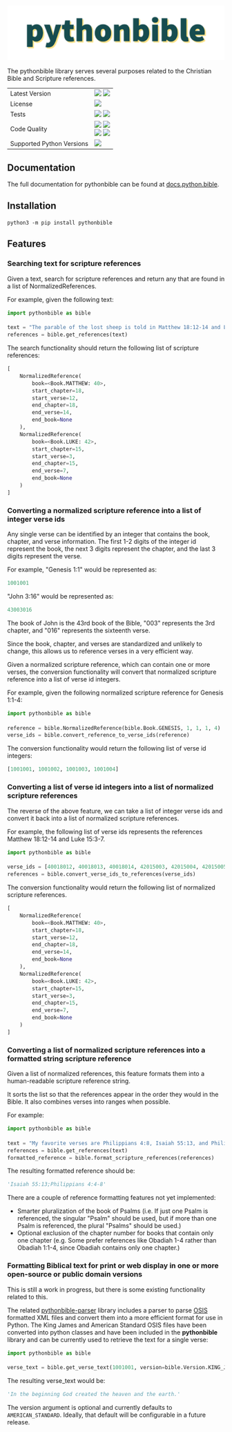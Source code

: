![Image](pythonbible.png)

The pythonbible library serves several purposes related to the Christian Bible and Scripture references.

<table>
    <tr>
        <td>Latest Version</td>
        <td>
            <a href="https://pypi.org/project/pythonbible/"><img src="https://img.shields.io/pypi/v/pythonbible?color=gold&logo=pypi&logoColor=lightgray"></a>
            <img src="https://img.shields.io/pypi/dm/pythonbible?color=gold">
        </td>
    </tr>
    <tr>
        <td>License</td>
        <td><a href="https://opensource.org/licenses/MIT"><img src="https://img.shields.io/badge/license-MIT-orange.svg"></a></td>
    </tr>
    <tr>
        <td>Tests</td>
        <td>
            <img src="https://github.com/avendesora/pythonbible/workflows/Test/badge.svg">
            <a href="https://www.codacy.com/gh/avendesora/pythonbible/dashboard?utm_source=github.com&utm_medium=referral&utm_content=avendesora/pythonbible&utm_campaign=Badge_Coverage"><img src="https://app.codacy.com/project/badge/Coverage/dc1333c64b434f7bb813d08750462921"></a>
        </td>
    </tr>
    <tr>
        <td>Code Quality</td>
        <td>
            <img src="https://github.com/avendesora/pythonbible/workflows/CodeQL/badge.svg">
            <a href="https://www.codacy.com/gh/avendesora/pythonbible/dashboard?utm_source=github.com&amp;utm_medium=referral&amp;utm_content=avendesora/pythonbible&amp;utm_campaign=Badge_Grade"><img src="https://app.codacy.com/project/badge/Grade/dc1333c64b434f7bb813d08750462921"></a><br/>
            <a href="https://results.pre-commit.ci/latest/github/avendesora/pythonbible/main"><img src="https://results.pre-commit.ci/badge/github/avendesora/pythonbible/main.svg"></a>
            <a href="https://github.com/psf/black"><img src="https://img.shields.io/badge/code%20style-black-000000.svg"></a>
        </td>
    </tr>
    <tr>
        <td>Supported Python Versions</td>
        <td><a href="https://www.python.org/downloads/"><img src="https://img.shields.io/badge/python-3.7%20%7C%203.8%20%7C%203.9%20%7C%203.10%20%7C%203.11%20%7C%203.12%20dev-blue?logo=python&logoColor=lightgray"></a></td>
    </tr>
</table>

## Documentation

The full documentation for pythonbible can be found at [docs.python.bible](https://docs.python.bible).

## Installation

```shell script
python3 -m pip install pythonbible
```

## Features

### Searching text for scripture references
Given a text, search for scripture references and return any that are found in a list of NormalizedReferences.

For example, given the following text:

```python
import pythonbible as bible

text = "The parable of the lost sheep is told in Matthew 18:12-14 and Luke 15:3-7."
references = bible.get_references(text)
```

The search functionality should return the following list of scripture references:

```python
[
    NormalizedReference(
        book=<Book.MATTHEW: 40>,
        start_chapter=18,
        start_verse=12,
        end_chapter=18,
        end_verse=14,
        end_book=None
    ),
    NormalizedReference(
        book=<Book.LUKE: 42>,
        start_chapter=15,
        start_verse=3,
        end_chapter=15,
        end_verse=7,
        end_book=None
    )
]
```

### Converting a normalized scripture reference into a list of integer verse ids
Any single verse can be identified by an integer that contains the book, chapter, and verse information.
The first 1-2 digits of the integer id represent the book, the next 3 digits represent the chapter, and the last 3 digits represent the verse.

For example, "Genesis 1:1" would be represented as:

```python
1001001
```

"John 3:16" would be represented as:

```python
43003016
```

The book of John is the 43rd book of the Bible, "003" represents the 3rd chapter, and "016" represents the sixteenth verse.

Since the book, chapter, and verses are standardized and unlikely to change, this allows us to reference verses in a very efficient way.

Given a normalized scripture reference, which can contain one or more verses, the conversion functionality will convert that normalized scripture reference into a list of verse id integers.

For example, given the following normalized scripture reference for Genesis 1:1-4:

```python
import pythonbible as bible

reference = bible.NormalizedReference(bible.Book.GENESIS, 1, 1, 1, 4)
verse_ids = bible.convert_reference_to_verse_ids(reference)
```

The conversion functionality would return the following list of verse id integers:

```python
[1001001, 1001002, 1001003, 1001004]
```

### Converting a list of verse id integers into a list of normalized scripture references
The reverse of the above feature, we can take a list of integer verse ids and convert it back into a list of normalized scripture references.

For example, the following list of verse ids represents the references Matthew 18:12-14 and Luke 15:3-7.

```python
import pythonbible as bible

verse_ids = [40018012, 40018013, 40018014, 42015003, 42015004, 42015005, 42015006, 42015007, ]
references = bible.convert_verse_ids_to_references(verse_ids)
```

The conversion functionality would return the following list of normalized scripture references.

```python
[
    NormalizedReference(
        book=<Book.MATTHEW: 40>,
        start_chapter=18,
        start_verse=12,
        end_chapter=18,
        end_verse=14,
        end_book=None
    ),
    NormalizedReference(
        book=<Book.LUKE: 42>,
        start_chapter=15,
        start_verse=3,
        end_chapter=15,
        end_verse=7,
        end_book=None
    )
]
```

### Converting a list of normalized scripture references into a formatted string scripture reference
Given a list of normalized references, this feature formats them into a human-readable scripture reference string.

It sorts the list so that the references appear in the order they would in the Bible.
It also combines verses into ranges when possible.

For example:

```python
import pythonbible as bible

text = "My favorite verses are Philippians 4:8, Isaiah 55:13, and Philippians 4:4-7."
references = bible.get_references(text)
formatted_reference = bible.format_scripture_references(references)
```

The resulting formatted reference should be:

```python
'Isaiah 55:13;Philippians 4:4-8'
```

There are a couple of reference formatting features not yet implemented:
*   Smarter pluralization of the book of Psalms (i.e. If just one Psalm is referenced, the singular "Psalm" should be used, but if more than one Psalm is referenced, the plural "Psalms" should be used.)
*   Optional exclusion of the chapter number for books that contain only one chapter (e.g. Some prefer references like Obadiah 1-4 rather than Obadiah 1:1-4, since Obadiah contains only one chapter.)

### Formatting Biblical text for print or web display in one or more open-source or public domain versions

This is still a work in progress, but there is some existing functionality related to this.

The related [pythonbible-parser](https://github.com/avendesora/pythonbible-parser/) library includes a parser to parse [OSIS](https://ebible.org/osis/) formatted XML files and convert them into a more efficient format for use in Python. The King James and American Standard OSIS files have been converted into python classes and have been included in the **pythonbible** library and can be currently used to retrieve the text for a single verse:

```python
import pythonbible as bible

verse_text = bible.get_verse_text(1001001, version=bible.Version.KING_JAMES)
```

The resulting verse_text would be:

```python
'In the beginning God created the heaven and the earth.'
```

The version argument is optional and currently defaults to ``AMERICAN_STANDARD``. Ideally, that default will be configurable in a future release.
